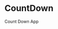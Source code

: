 # CountDown
 Count Down App
      
              
                                                                
                                                                                    
                                                                                          
                                                                             
                                                                
                                          
                       
                   
    
 
   
